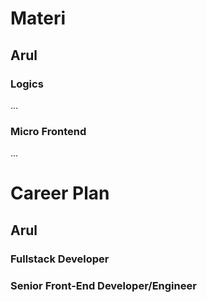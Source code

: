 # Materi

## Arul

### Logics

...

### Micro Frontend

...

# Career Plan

## Arul

### Fullstack Developer

### Senior Front-End Developer/Engineer

